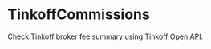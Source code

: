 # TinkoffCommissions
Check Tinkoff broker fee summary using [Tinkoff Open API](https://tinkoff.github.io/invest-openapi/).
